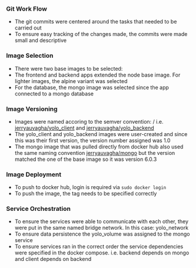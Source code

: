 ### Git Work Flow
- The git commits were centered around the tasks that needed to be carried out
- To ensure easy tracking of the changes made, the commits were made small and descriptive  

### Image Selection
- There were two base images to be selected:
- The frontend and backend apps extended the node base image. For lighter images, the alpine variant was selected
- For the database, the mongo image was selected since the app connected to a mongo database

### Image Versioning
- Images were named accoring to the semver convention: <DOCKER-HUB-USERNAME>/<IMAGE-NAME> i.e. [jerryauvagha/yolo_client](https://hub.docker.com/repository/docker/jerryauvagha/yolo_client) and [jerryauvagha/yolo_backend](https://hub.docker.com/repository/docker/jerryauvagha/yolo_backend)
- The yolo_client and yolo_backend images were user-created and since this was their first version, the version number assigned was 1.0
- The mongo image that was pulled directly from docker hub also 
used the same naming convention [jerryauvagha/mongo](https://hub.docker.com/repository/docker/jerryauvagha/mongo) but the version matched the one of the base image so it was version 6.0.3

### Image Deployment
- To push to docker hub, login is required via `sudo docker login` 
- To push the image, the tag needs to be specified correctly

### Service Orchestration
- To ensure the services were able to communicate with each other, they were put in the same named bridge network. In this case: yolo_network
- To ensure data persistence the yolo_volume was assigned to the mongo service 
- To ensure services ran in the correct order the service dependencies were specified in the docker compose. i.e. backend depends on mongo and client depends on backend    
